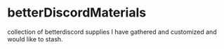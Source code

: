 # betterDiscordMaterials
collection of betterdiscord supplies I have gathered and customized and would like to stash.
